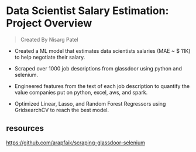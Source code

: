 # Data Scientist Salary Estimation: Project Overview 
> Created By Nisarg Patel

* Created a ML model that estimates data scientists salaries (MAE ~ $ 11K) to help negotiate their salary.

* Scraped over 1000 job descriptions from glassdoor using python and selenium.

- Engineered features from the text of each job description to quantify the value companies put on python, excel, aws, and spark.

- Optimized Linear, Lasso, and Random Forest Regressors using GridsearchCV to reach the best model.

## resources 
https://github.com/arapfaik/scraping-glassdoor-selenium
